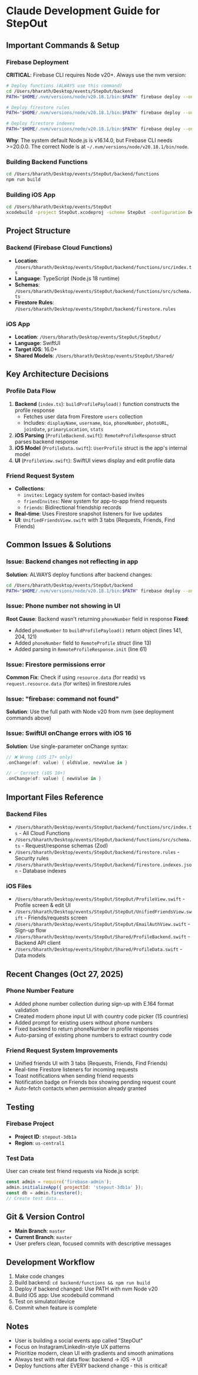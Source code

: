 # Claude Development Guide for StepOut

## Important Commands & Setup

### Firebase Deployment
**CRITICAL**: Firebase CLI requires Node v20+. Always use the nvm version:

```bash
# Deploy functions (ALWAYS use this command)
cd /Users/bharath/Desktop/events/StepOut/backend
PATH="$HOME/.nvm/versions/node/v20.18.1/bin:$PATH" firebase deploy --only functions --project stepout-3db1a

# Deploy firestore rules
PATH="$HOME/.nvm/versions/node/v20.18.1/bin:$PATH" firebase deploy --only firestore:rules --project stepout-3db1a

# Deploy firestore indexes
PATH="$HOME/.nvm/versions/node/v20.18.1/bin:$PATH" firebase deploy --only firestore:indexes --project stepout-3db1a
```

**Why**: The system default Node.js is v16.14.0, but Firebase CLI needs >=20.0.0. The correct Node is at `~/.nvm/versions/node/v20.18.1/bin/node`.

### Building Backend Functions
```bash
cd /Users/bharath/Desktop/events/StepOut/backend/functions
npm run build
```

### Building iOS App
```bash
cd /Users/bharath/Desktop/events/StepOut
xcodebuild -project StepOut.xcodeproj -scheme StepOut -configuration Debug -sdk iphonesimulator -destination 'platform=iOS Simulator,name=iPhone 16 Pro' build
```

## Project Structure

### Backend (Firebase Cloud Functions)
- **Location**: `/Users/bharath/Desktop/events/StepOut/backend/functions/src/index.ts`
- **Language**: TypeScript (Node.js 18 runtime)
- **Schemas**: `/Users/bharath/Desktop/events/StepOut/backend/functions/src/schema.ts`
- **Firestore Rules**: `/Users/bharath/Desktop/events/StepOut/backend/firestore.rules`

### iOS App
- **Location**: `/Users/bharath/Desktop/events/StepOut/StepOut/`
- **Language**: SwiftUI
- **Target iOS**: 16.0+
- **Shared Models**: `/Users/bharath/Desktop/events/StepOut/Shared/`

## Key Architecture Decisions

### Profile Data Flow
1. **Backend** (`index.ts`): `buildProfilePayload()` function constructs the profile response
   - Fetches user data from Firestore `users` collection
   - Includes: `displayName`, `username`, `bio`, `phoneNumber`, `photoURL`, `joinDate`, `primaryLocation`, `stats`
2. **iOS Parsing** (`ProfileBackend.swift`): `RemoteProfileResponse` struct parses backend response
3. **iOS Model** (`ProfileData.swift`): `UserProfile` struct is the app's internal model
4. **UI** (`ProfileView.swift`): SwiftUI views display and edit profile data

### Friend Request System
- **Collections**:
  - `invites`: Legacy system for contact-based invites
  - `friendInvites`: New system for app-to-app friend requests
  - `friends`: Bidirectional friendship records
- **Real-time**: Uses Firestore snapshot listeners for live updates
- **UI**: `UnifiedFriendsView.swift` with 3 tabs (Requests, Friends, Find Friends)

## Common Issues & Solutions

### Issue: Backend changes not reflecting in app
**Solution**: ALWAYS deploy functions after backend changes:
```bash
cd /Users/bharath/Desktop/events/StepOut/backend
PATH="$HOME/.nvm/versions/node/v20.18.1/bin:$PATH" firebase deploy --only functions --project stepout-3db1a
```

### Issue: Phone number not showing in UI
**Root Cause**: Backend wasn't returning `phoneNumber` field in response
**Fixed**:
- Added `phoneNumber` to `buildProfilePayload()` return object (lines 141, 204, 121)
- Added `phoneNumber` field to `RemoteProfile` struct (line 13)
- Added parsing in `RemoteProfileResponse.init` (line 61)

### Issue: Firestore permissions error
**Common Fix**: Check if using `resource.data` (for reads) vs `request.resource.data` (for writes) in firestore.rules

### Issue: "firebase: command not found"
**Solution**: Use the full path with Node v20 from nvm (see deployment commands above)

### Issue: SwiftUI onChange errors with iOS 16
**Solution**: Use single-parameter onChange syntax:
```swift
// ❌ Wrong (iOS 17+ only)
.onChange(of: value) { oldValue, newValue in }

// ✅ Correct (iOS 16+)
.onChange(of: value) { newValue in }
```

## Important Files Reference

### Backend Files
- `/Users/bharath/Desktop/events/StepOut/backend/functions/src/index.ts` - All Cloud Functions
- `/Users/bharath/Desktop/events/StepOut/backend/functions/src/schema.ts` - Request/response schemas (Zod)
- `/Users/bharath/Desktop/events/StepOut/backend/firestore.rules` - Security rules
- `/Users/bharath/Desktop/events/StepOut/backend/firestore.indexes.json` - Database indexes

### iOS Files
- `/Users/bharath/Desktop/events/StepOut/StepOut/ProfileView.swift` - Profile screen & edit UI
- `/Users/bharath/Desktop/events/StepOut/StepOut/UnifiedFriendsView.swift` - Friends/requests screen
- `/Users/bharath/Desktop/events/StepOut/StepOut/EmailAuthView.swift` - Sign-up flow
- `/Users/bharath/Desktop/events/StepOut/Shared/ProfileBackend.swift` - Backend API client
- `/Users/bharath/Desktop/events/StepOut/Shared/ProfileData.swift` - Data models

## Recent Changes (Oct 27, 2025)

### Phone Number Feature
- Added phone number collection during sign-up with E.164 format validation
- Created modern phone input UI with country code picker (15 countries)
- Added prompt for existing users without phone numbers
- Fixed backend to return phoneNumber in profile responses
- Auto-parsing of existing phone numbers to extract country code

### Friend Request System Improvements
- Unified friends UI with 3 tabs (Requests, Friends, Find Friends)
- Real-time Firestore listeners for incoming requests
- Toast notifications when sending friend requests
- Notification badge on Friends box showing pending request count
- Auto-fetch contacts when permission already granted

## Testing

### Firebase Project
- **Project ID**: `stepout-3db1a`
- **Region**: `us-central1`

### Test Data
User can create test friend requests via Node.js script:
```javascript
const admin = require('firebase-admin');
admin.initializeApp({ projectId: 'stepout-3db1a' });
const db = admin.firestore();
// Create test data...
```

## Git & Version Control
- **Main Branch**: `master`
- **Current Branch**: `master`
- User prefers clean, focused commits with descriptive messages

## Development Workflow
1. Make code changes
2. Build backend: `cd backend/functions && npm run build`
3. Deploy if backend changed: Use PATH with nvm Node v20
4. Build iOS app: Use xcodebuild command
5. Test on simulator/device
6. Commit when feature is complete

## Notes
- User is building a social events app called "StepOut"
- Focus on Instagram/LinkedIn-style UX patterns
- Prioritize modern, clean UI with gradients and smooth animations
- Always test with real data flow: backend → iOS → UI
- Deploy functions after EVERY backend change - this is critical!
